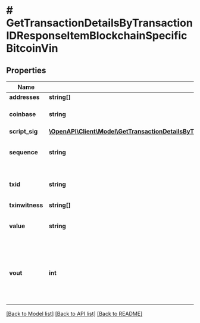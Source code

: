 # # GetTransactionDetailsByTransactionIDResponseItemBlockchainSpecificBitcoinVin

## Properties

Name | Type | Description | Notes
------------ | ------------- | ------------- | -------------
**addresses** | **string[]** |  |
**coinbase** | **string** | Represents the coinbase hex. | [optional]
**script_sig** | [**\OpenAPI\Client\Model\GetTransactionDetailsByTransactionIDResponseItemBlockchainSpecificBitcoinScriptSig**](GetTransactionDetailsByTransactionIDResponseItemBlockchainSpecificBitcoinScriptSig.md) |  |
**sequence** | **string** | Represents the script sequence number. |
**txid** | **string** | Represents the reference transaction identifier. | [optional]
**txinwitness** | **string[]** |  |
**value** | **string** | Represents the sent/received amount. | [optional]
**vout** | **int** | It refers to the index of the output address of this transaction. The index starts from 0. | [optional]

[[Back to Model list]](../../README.md#models) [[Back to API list]](../../README.md#endpoints) [[Back to README]](../../README.md)
